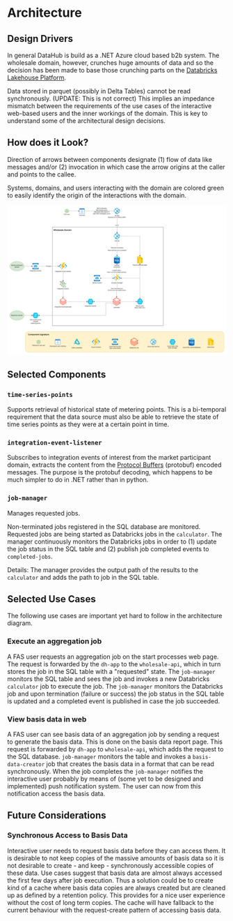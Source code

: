# Architecture

## Design Drivers

In general DataHub is build as a .NET Azure cloud based b2b system.
The wholesale domain, however, crunches huge amounts of data and so the decision has been made to base those crunching parts on the [Databricks Lakehouse Platform](https://databricks.com/).

Data stored in parquet (possibly in Delta Tables) cannot be read synchronously. (UPDATE: This is not correct)
This implies an impedance mismatch between the requirements of the use cases of the interactive web-based users and the inner workings of the domain.
This is key to understand some of the architectural design decisions.

## How does it Look?

Direction of arrows between components designate (1) flow of data like messages and/or (2) invocation in which case the arrow origins at the caller and points to the callee.

Systems, domains, and users interacting with the domain are colored green to easily identify the origin of the interactions with the domain.

![Architecture!](images/architecture.drawio.png)

## Selected Components

### `time-series-points`

Supports retrieval of historical state of metering points.
This is a bi-temporal requirement that the data source must also be able to retrieve
the state of time series points as they were at a certain point in time.

### `integration-event-listener`

Subscribes to integration events of interest from the market participant domain, extracts the content from the [Protocol Buffers](https://developers.google.com/protocol-buffers) (protobuf) encoded messages.
The purpose is the protobuf decoding, which happens to be much simpler to do in .NET rather than in python.

### `job-manager`

Manages requested jobs.

Non-terminated jobs registered in the SQL database are monitored.
Requested jobs are being started as Databricks jobs in the `calculator`.
The manager continuously monitors the Databricks jobs in order to (1) update the job status in the SQL table and
(2) publish job completed events to `completed-jobs`.

Details: The manager provides the output path of the results to the `calculator` and adds the path to job in the SQL table.

## Selected Use Cases

The following use cases are important yet hard to follow in the architecture diagram.

### Execute an aggregation job

A FAS user requests an aggregation job on the start processes web page.
The request is forwarded by the `dh-app` to the `wholesale-api`,
which in turn stores the job in the SQL table with a "requested" state.
The `job-manager` monitors the SQL table and sees the job and invokes a new Databricks `calculator` job to execute the job.
The `job-manager` monitors the Databricks job and upon termination (failure or success) the job status
in the SQL table is updated and a completed event is published in case the job succeeded.

### View basis data in web

A FAS user can see basis data of an aggregation job by sending a request to generate the basis data.
This is done on the basis data report page. This request is forwarded by `dh-app` to `wholesale-api`,
which adds the request to the SQL database.
`job-manager` monitors the table and invokes a `basis-data-creator` job that creates the basis data in a format that can be read synchronously.
When the job completes the `job-manager` notifies the interactive user probably by means of
(some yet to be designed and implemented) push notification system. The user can now from this notification access the basis data.

## Future Considerations

### Synchronous Access to Basis Data

Interactive user needs to request basis data before they can access them.
It is desirable to not keep copies of the massive amounts of basis data so it is not desirable to create - and keep -
synchronously accessible copies of these data.
Use cases suggest that basis data are almost always accessed the first few days after job execution.
Thus a solution could be to create kind of a cache where basis data copies are always created
but are cleaned up as defined by a retention policy.
This provides for a nice user experience without the cost of long term copies.
The cache will have fallback to the current behaviour with the request-create pattern of accessing basis data.
